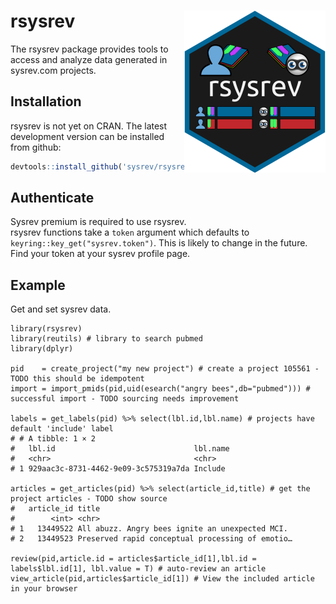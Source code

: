 # rsysrev <img src="man/figures/logo.svg" align="right" />

The rsysrev package provides tools to access and analyze data generated in sysrev.com projects.

## Installation

rsysrev is not yet on CRAN. The latest development version can be installed from github:

``` r
devtools::install_github('sysrev/rsysrev')
```

## Authenticate
Sysrev premium is required to use rsysrev.  
rsysrev functions take a `token` argument which defaults to `keyring::key_get("sysrev.token")`. This is likely to change in the future. Find your token at your sysrev profile page.


## Example

Get and set sysrev data.

```{r}
library(rsysrev)
library(reutils) # library to search pubmed
library(dplyr)

pid    = create_project("my new project") # create a project 105561 - TODO this should be idempotent
import = import_pmids(pid,uid(esearch("angry bees",db="pubmed"))) # successful import - TODO sourcing needs improvement

labels = get_labels(pid) %>% select(lbl.id,lbl.name) # projects have default 'include' label
# # A tibble: 1 × 2
#   lbl.id                               lbl.name
#   <chr>                                <chr>   
# 1 929aac3c-8731-4462-9e09-3c575319a7da Include

articles = get_articles(pid) %>% select(article_id,title) # get the project articles - TODO show source
#   article_id title                                           
#        <int> <chr>                                           
# 1   13449522 All abuzz. Angry bees ignite an unexpected MCI. 
# 2   13449523 Preserved rapid conceptual processing of emotio…

review(pid,article.id = articles$article_id[1],lbl.id = labels$lbl.id[1], lbl.value = T) # auto-review an article
view_article(pid,articles$article_id[1]) # View the included article in your browser
```
